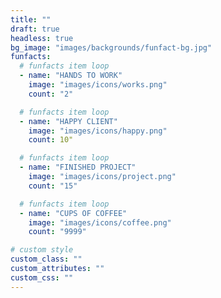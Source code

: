 ```yaml
---
title: ""
draft: true
headless: true
bg_image: "images/backgrounds/funfact-bg.jpg"
funfacts:
  # funfacts item loop
  - name: "HANDS TO WORK"
    image: "images/icons/works.png"
    count: "2"

  # funfacts item loop
  - name: "HAPPY CLIENT"
    image: "images/icons/happy.png"
    count: 10"

  # funfacts item loop
  - name: "FINISHED PROJECT"
    image: "images/icons/project.png"
    count: "15"

  # funfacts item loop
  - name: "CUPS OF COFFEE"
    image: "images/icons/coffee.png"
    count: "9999"

# custom style
custom_class: ""
custom_attributes: ""
custom_css: ""
---
```

